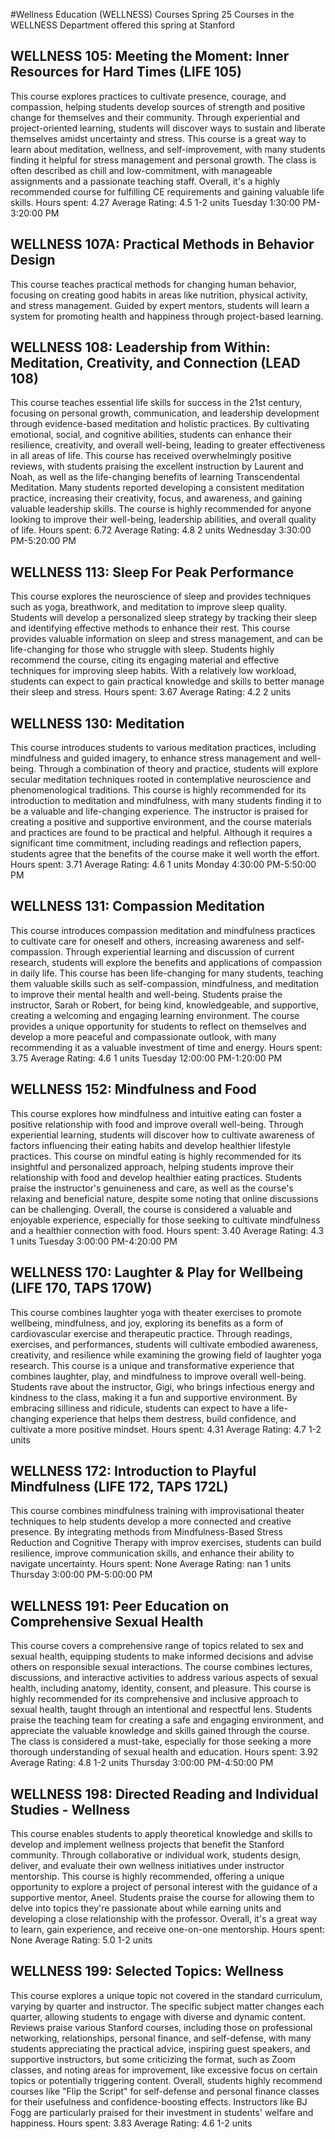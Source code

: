 #Wellness Education (WELLNESS) Courses Spring 25
Courses in the WELLNESS Department offered this spring at Stanford
## WELLNESS 105: Meeting the Moment: Inner Resources for Hard Times (LIFE 105)
This course explores practices to cultivate presence, courage, and compassion, helping students develop sources of strength and positive change for themselves and their community. Through experiential and project-oriented learning, students will discover ways to sustain and liberate themselves amidst uncertainty and stress.
This course is a great way to learn about meditation, wellness, and self-improvement, with many students finding it helpful for stress management and personal growth. The class is often described as chill and low-commitment, with manageable assignments and a passionate teaching staff. Overall, it's a highly recommended course for fulfilling CE requirements and gaining valuable life skills.
Hours spent: 4.27
Average Rating: 4.5
1-2 units
Tuesday 1:30:00 PM-3:20:00 PM
## WELLNESS 107A: Practical Methods in Behavior Design
This course teaches practical methods for changing human behavior, focusing on creating good habits in areas like nutrition, physical activity, and stress management. Guided by expert mentors, students will learn a system for promoting health and happiness through project-based learning.
## WELLNESS 108: Leadership from Within: Meditation, Creativity, and Connection (LEAD 108)
This course teaches essential life skills for success in the 21st century, focusing on personal growth, communication, and leadership development through evidence-based meditation and holistic practices. By cultivating emotional, social, and cognitive abilities, students can enhance their resilience, creativity, and overall well-being, leading to greater effectiveness in all areas of life.
This course has received overwhelmingly positive reviews, with students praising the excellent instruction by Laurent and Noah, as well as the life-changing benefits of learning Transcendental Meditation. Many students reported developing a consistent meditation practice, increasing their creativity, focus, and awareness, and gaining valuable leadership skills. The course is highly recommended for anyone looking to improve their well-being, leadership abilities, and overall quality of life.
Hours spent: 6.72
Average Rating: 4.8
2 units
Wednesday 3:30:00 PM-5:20:00 PM
## WELLNESS 113: Sleep For Peak Performance
This course explores the neuroscience of sleep and provides techniques such as yoga, breathwork, and meditation to improve sleep quality. Students will develop a personalized sleep strategy by tracking their sleep and identifying effective methods to enhance their rest.
This course provides valuable information on sleep and stress management, and can be life-changing for those who struggle with sleep. Students highly recommend the course, citing its engaging material and effective techniques for improving sleep habits. With a relatively low workload, students can expect to gain practical knowledge and skills to better manage their sleep and stress.
Hours spent: 3.67
Average Rating: 4.2
2 units
## WELLNESS 130: Meditation
This course introduces students to various meditation practices, including mindfulness and guided imagery, to enhance stress management and well-being. Through a combination of theory and practice, students will explore secular meditation techniques rooted in contemplative neuroscience and phenomenological traditions.
This course is highly recommended for its introduction to meditation and mindfulness, with many students finding it to be a valuable and life-changing experience. The instructor is praised for creating a positive and supportive environment, and the course materials and practices are found to be practical and helpful. Although it requires a significant time commitment, including readings and reflection papers, students agree that the benefits of the course make it well worth the effort.
Hours spent: 3.71
Average Rating: 4.6
1 units
Monday 4:30:00 PM-5:50:00 PM
## WELLNESS 131: Compassion Meditation
This course introduces compassion meditation and mindfulness practices to cultivate care for oneself and others, increasing awareness and self-compassion. Through experiential learning and discussion of current research, students will explore the benefits and applications of compassion in daily life.
This course has been life-changing for many students, teaching them valuable skills such as self-compassion, mindfulness, and meditation to improve their mental health and well-being. Students praise the instructor, Sarah or Robert, for being kind, knowledgeable, and supportive, creating a welcoming and engaging learning environment. The course provides a unique opportunity for students to reflect on themselves and develop a more peaceful and compassionate outlook, with many recommending it as a valuable investment of time and energy.
Hours spent: 3.75
Average Rating: 4.6
1 units
Tuesday 12:00:00 PM-1:20:00 PM
## WELLNESS 152: Mindfulness and Food
This course explores how mindfulness and intuitive eating can foster a positive relationship with food and improve overall well-being. Through experiential learning, students will discover how to cultivate awareness of factors influencing their eating habits and develop healthier lifestyle practices.
This course on mindful eating is highly recommended for its insightful and personalized approach, helping students improve their relationship with food and develop healthier eating practices. Students praise the instructor's genuineness and care, as well as the course's relaxing and beneficial nature, despite some noting that online discussions can be challenging. Overall, the course is considered a valuable and enjoyable experience, especially for those seeking to cultivate mindfulness and a healthier connection with food.
Hours spent: 3.40
Average Rating: 4.3
1 units
Tuesday 3:00:00 PM-4:20:00 PM
## WELLNESS 170: Laughter & Play for Wellbeing (LIFE 170, TAPS 170W)
This course combines laughter yoga with theater exercises to promote wellbeing, mindfulness, and joy, exploring its benefits as a form of cardiovascular exercise and therapeutic practice. Through readings, exercises, and performances, students will cultivate embodied awareness, creativity, and resilience while examining the growing field of laughter yoga research.
This course is a unique and transformative experience that combines laughter, play, and mindfulness to improve overall well-being. Students rave about the instructor, Gigi, who brings infectious energy and kindness to the class, making it a fun and supportive environment. By embracing silliness and ridicule, students can expect to have a life-changing experience that helps them destress, build confidence, and cultivate a more positive mindset.
Hours spent: 4.31
Average Rating: 4.7
1-2 units
## WELLNESS 172: Introduction to Playful Mindfulness (LIFE 172, TAPS 172L)
This course combines mindfulness training with improvisational theater techniques to help students develop a more connected and creative presence. By integrating methods from Mindfulness-Based Stress Reduction and Cognitive Therapy with improv exercises, students can build resilience, improve communication skills, and enhance their ability to navigate uncertainty.
Hours spent: None
Average Rating: nan
1 units
Thursday 3:00:00 PM-5:00:00 PM
## WELLNESS 191: Peer Education on Comprehensive Sexual Health
This course covers a comprehensive range of topics related to sex and sexual health, equipping students to make informed decisions and advise others on responsible sexual interactions. The course combines lectures, discussions, and interactive activities to address various aspects of sexual health, including anatomy, identity, consent, and pleasure.
This course is highly recommended for its comprehensive and inclusive approach to sexual health, taught through an intentional and respectful lens. Students praise the teaching team for creating a safe and engaging environment, and appreciate the valuable knowledge and skills gained through the course. The class is considered a must-take, especially for those seeking a more thorough understanding of sexual health and education.
Hours spent: 3.92
Average Rating: 4.8
1-2 units
Thursday 3:00:00 PM-4:50:00 PM
## WELLNESS 198: Directed Reading and Individual Studies - Wellness
This course enables students to apply theoretical knowledge and skills to develop and implement wellness projects that benefit the Stanford community. Through collaborative or individual work, students design, deliver, and evaluate their own wellness initiatives under instructor mentorship.
This course is highly recommended, offering a unique opportunity to explore a project of personal interest with the guidance of a supportive mentor, Aneel. Students praise the course for allowing them to delve into topics they're passionate about while earning units and developing a close relationship with the professor. Overall, it's a great way to learn, gain experience, and receive one-on-one mentorship.
Hours spent: None
Average Rating: 5.0
1-2 units
## WELLNESS 199: Selected Topics: Wellness
This course explores a unique topic not covered in the standard curriculum, varying by quarter and instructor. The specific subject matter changes each quarter, allowing students to engage with diverse and dynamic content.
Reviews praise various Stanford courses, including those on professional networking, relationships, personal finance, and self-defense, with many students appreciating the practical advice, inspiring guest speakers, and supportive instructors, but some criticizing the format, such as Zoom classes, and noting areas for improvement, like excessive focus on certain topics or potentially triggering content. Overall, students highly recommend courses like "Flip the Script" for self-defense and personal finance classes for their usefulness and confidence-boosting effects. Instructors like BJ Fogg are particularly praised for their investment in students' welfare and happiness.
Hours spent: 3.83
Average Rating: 4.6
1-2 units
